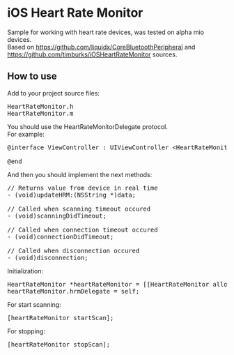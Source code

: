 iOS Heart Rate Monitor
======================

Sample for working with heart rate devices, was tested on alpha mio devices.<br>
Based on https://github.com/liquidx/CoreBluetoothPeripheral and https://github.com/timburks/iOSHeartRateMonitor sources.

## How to use

Add to your project source files: <br>
<pre>
HeartRateMonitor.h
HeartRateMonitor.m
</pre>
You should use the HeartRateMonitorDelegate protocol.<br>
For example:<br>
<pre>
@interface ViewController : UIViewController &#60;HeartRateMonitorDelegate&#62;

@end
</pre>
And then you should implement the next methods:<br>
<pre>
// Returns value from device in real time
- (void)updateHRM:(NSString *)data;

// Called when scanning timeout occured
- (void)scanningDidTimeout;

// Called when connection timeout occured
- (void)connectionDidTimeout;

// Called when disconnection occured
- (void)disconnection;
</pre>

Initialization:<br>
<pre>
HeartRateMonitor *heartRateMonitor = [[HeartRateMonitor alloc] init];
heartRateMonitor.hrmDelegate = self;
</pre>

For start scanning:<br>
<pre>
[heartRateMonitor startScan];
</pre>

For stopping:<br>
<pre>
[heartRateMonitor stopScan];
</pre>
